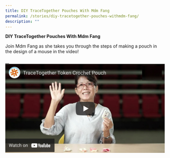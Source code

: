 ```yaml
---
title: DIY TraceTogether Pouches With Mdm Fang
permalink: /stories/diy-tracetogether-pouches-withmdm-fang/
description: ""
---
```




**DIY TraceTogether Pouches With Mdm Fang**

Join Mdm Fang as she takes you through the steps of making a pouch in the design of a mouse in the video!

<a href= "https://youtu.be/DxsxVWiM780">
   <img src="/images/Stories/DIY%20TraceTogether%20Pouches%20With%20Mdm%20Fang.jpg" ></a>